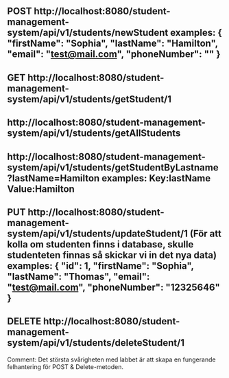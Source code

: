 POST
http://localhost:8080/student-management-system/api/v1/students/newStudent
examples:
{
"firstName": "Sophia",
"lastName": "Hamilton",
"email": "test@mail.com",
"phoneNumber": ""
}
------------------------------------------------------------------------------
GET
http://localhost:8080/student-management-system/api/v1/students/getStudent/1
-----------------------------------------------------------------------------
http://localhost:8080/student-management-system/api/v1/students/getAllStudents
------------------------------------------------------------------------------
http://localhost:8080/student-management-system/api/v1/students/getStudentByLastname?lastName=Hamilton
examples:
Key:lastName Value:Hamilton
--------------------------------------------------------------------------------
PUT
http://localhost:8080/student-management-system/api/v1/students/updateStudent/1 
(För att kolla om studenten finns i database, skulle studenteten finnas så skickar vi in det nya data)
examples:
{
"id": 1,
"firstName": "Sophia",
"lastName": "Thomas",
"email": "test@mail.com",
"phoneNumber": "12325646"
}
-------------------------------------------------------------------------------
DELETE
http://localhost:8080/student-management-system/api/v1/students/deleteStudent/1
-------------------------------------------------------------------------------

Comment:
Det största svårigheten med labbet är att skapa en fungerande felhantering för POST & Delete-metoden.

